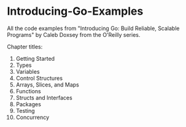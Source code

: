# Introducing-Go-Examples

All the code examples from "Introducing Go: Build Reliable, Scalable Programs" by Caleb Doxsey from the O'Reilly series.

Chapter titles:
1. Getting Started
2. Types
3. Variables
4. Control Structures
5. Arrays, Slices, and Maps
6. Functions
7. Structs and Interfaces
8. Packages
9. Testing
10. Concurrency
